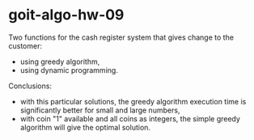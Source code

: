 # goit-algo-hw-09

Two functions for the cash register system that gives change to the customer:
- using greedy algorithm,
- using dynamic programming.

Conclusions:
- with this particular solutions, the greedy algorithm  execution time is significantly better for small and large numbers,
- with coin "1" available and all coins as integers, the simple greedy algorithm will give the optimal solution.
